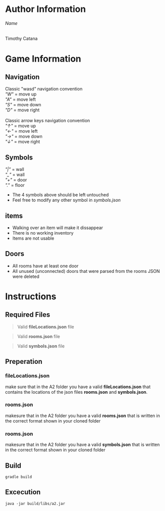 # Author Information

###### Name
Timothy Catana

# Game Information

## Navigation

Classic "wasd" navigation convention<br>
*"W"* = move up<br>
*"A"* = move left<br>
*"S"* = move down<br>
*"D"* = move right
<br>
<br>
Classic arrow keys navigation convention<br>
*"↑"* = move up<br>
*"←"* = move left<br>
*"→"* = move down<br>
*"↓"* = move right

## Symbols

*"|"* = wall<br>
*"_"* = wall<br>
*"+"* = door<br>
*"."* = floor
<br>
- The 4 symbols above should be left untouched
- Feel free to modify any other symbol in *symbols.json*

## items

- Walking over an item will make it dissappear
- There is no working inventory
- Items are not usable

## Doors
- All rooms have at least one door                     
- All unused (unconnected) doors that were parsed from the rooms JSON were deleted  

# Instructions 

## Required Files
> Valid **fileLocations.json** file     

> Valid **rooms.json** file     

> Valid **symbols.json** file

## Preperation

### fileLocations.json
make sure that in the A2 folder you have a valid **fileLocations.json** that contains the locations of the json files **rooms.json** and **symbols.json**.  

### rooms.json
makesure that in the A2 folder you have a valid **rooms.json** that is written in the correct format shown in your cloned folder

### rooms.json
makesure that in the A2 folder you have a valid **symbols.json** that is written in the correct format shown in your cloned folder

## Build
`gradle build`

## Excecution
`java -jar build/libs/a2.jar`
